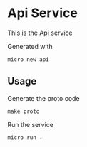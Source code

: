 # Api Service

This is the Api service

Generated with

```
micro new api
```

## Usage

Generate the proto code

```
make proto
```

Run the service

```
micro run .
```